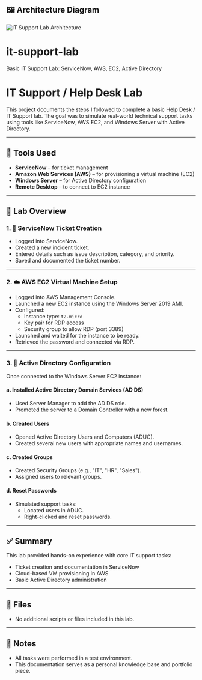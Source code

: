 ## 🖼️ Architecture Diagram

![IT Support Lab Architecture](‎IT_Lab_Architecture.drawio (1))
# it-support-lab
Basic IT Support Lab: ServiceNow, AWS, EC2, Active Directory
# IT Support / Help Desk Lab

This project documents the steps I followed to complete a basic Help Desk / IT Support lab. The goal was to simulate real-world technical support tasks using tools like ServiceNow, AWS EC2, and Windows Server with Active Directory.

---

## 🧰 Tools Used

- **ServiceNow** – for ticket management
- **Amazon Web Services (AWS)** – for provisioning a virtual machine (EC2)
- **Windows Server** – for Active Directory configuration
- **Remote Desktop** – to connect to EC2 instance

---

## 🧪 Lab Overview

### 1. 📩 ServiceNow Ticket Creation

- Logged into ServiceNow.
- Created a new incident ticket.
- Entered details such as issue description, category, and priority.
- Saved and documented the ticket number.

---

### 2. ☁️ AWS EC2 Virtual Machine Setup

- Logged into AWS Management Console.
- Launched a new EC2 instance using the Windows Server 2019 AMI.
- Configured:
  - Instance type: `t2.micro`
  - Key pair for RDP access
  - Security group to allow RDP (port 3389)
- Launched and waited for the instance to be ready.
- Retrieved the password and connected via RDP.

---

### 3. 🧱 Active Directory Configuration

Once connected to the Windows Server EC2 instance:

#### a. Installed Active Directory Domain Services (AD DS)

- Used Server Manager to add the AD DS role.
- Promoted the server to a Domain Controller with a new forest.

#### b. Created Users

- Opened Active Directory Users and Computers (ADUC).
- Created several new users with appropriate names and usernames.

#### c. Created Groups

- Created Security Groups (e.g., "IT", "HR", "Sales").
- Assigned users to relevant groups.

#### d. Reset Passwords

- Simulated support tasks:
  - Located users in ADUC.
  - Right-clicked and reset passwords.

---

## ✅ Summary

This lab provided hands-on experience with core IT support tasks:
- Ticket creation and documentation in ServiceNow
- Cloud-based VM provisioning in AWS
- Basic Active Directory administration

---

## 📁 Files

- No additional scripts or files included in this lab.

---

## 📌 Notes

- All tasks were performed in a test environment.
- This documentation serves as a personal knowledge base and portfolio piece.
